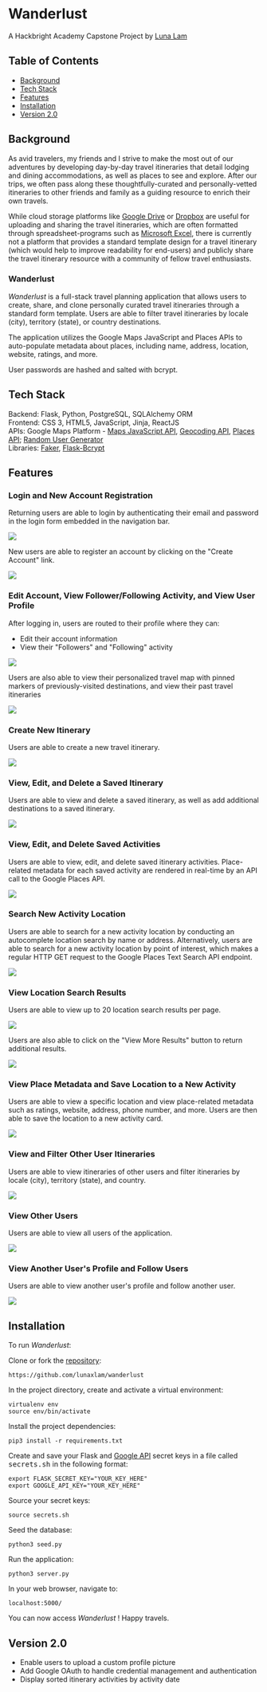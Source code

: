 # **Wanderlust**
A Hackbright Academy Capstone Project by [Luna Lam](https://github.com/lunaxlam)

## **Table of Contents**
* [Background](https://github.com/lunaxlam/wanderlust#background)
* [Tech Stack](https://github.com/lunaxlam/wanderlust#tech-stack) 
* [Features](https://github.com/lunaxlam/wanderlust#features)
* [Installation](https://github.com/lunaxlam/wanderlust#installation)
* [Version 2.0](https://github.com/lunaxlam/wanderlust#)


## **Background**
As avid travelers, my friends and I strive to make the most out of our adventures by developing day-by-day travel itineraries that detail lodging and dining accommodations, as well as places to see and explore. After our trips, we often pass along these thoughtfully-curated and personally-vetted itineraries to other friends and family as a guiding resource to enrich their own travels. 

While cloud storage platforms like [Google Drive](https://drive.google.com/) or [Dropbox](https://www.dropbox.com/) are useful for uploading and sharing the travel itineraries, which are often formatted through spreadsheet-programs such as [Microsoft Excel](https://www.microsoft.com/en-us/microsoft-365/excel), there is currently not a platform that provides a standard template design for a travel itinerary (which would help to improve readability for end-users) and publicly share the travel itinerary resource with a community of fellow travel enthusiasts. 

### Wanderlust
*Wanderlust* is a full-stack travel planning application that allows users to create, share, and clone personally curated travel itineraries through a standard form template. Users are able to filter travel itineraries by locale (city), territory (state), or country destinations.

The application utilizes the Google Maps JavaScript and Places APIs to auto-populate metadata about places, including name, address, location, website, ratings, and more. 

User passwords are hashed and salted with bcrypt.

## **Tech Stack**
Backend: Flask, Python, PostgreSQL, SQLAlchemy ORM<br />
Frontend: CSS 3, HTML5, JavaScript, Jinja, ReactJS<br/> 
APIs: Google Maps Platform - [Maps JavaScript API](https://developers.google.com/maps/documentation/javascript/), [Geocoding API](https://developers.google.com/maps/documentation/geocoding/overview), [Places API](https://developers.google.com/maps/documentation/places/web-service); [Random User Generator](https://randomuser.me/)<br />
Libraries: [Faker](https://faker.readthedocs.io/en/master/), [Flask-Bcrypt](https://flask-bcrypt.readthedocs.io/en/1.0.1/)

## **Features**
### Login and New Account Registration
Returning users are able to login by authenticating their email and password in the login form embedded in the navigation bar.

<img src="/static/images/sitenav/home.gif">

New users are able to register an account by clicking on the "Create Account" link.

<img src="/static/images/sitenav/createaccount.png">

### Edit Account, View Follower/Following Activity, and View User Profile
After logging in, users are routed to their profile where they can:
- Edit their account information
- View their "Followers" and "Following" activity

<img src="/static/images/sitenav/profile.png">

Users are also able to view their personalized travel map with pinned markers of previously-visited destinations, and view their past travel itineraries 

<img src="/static/images/sitenav/usermapitin.png">

### Create New Itinerary
Users are able to create a new travel itinerary.

<img src="/static/images/sitenav/createitinerary.png">

### View, Edit, and Delete a Saved Itinerary
Users are able to view and delete a saved itinerary, as well as add additional destinations to a saved itinerary.

<img src="/static/images/sitenav/itinerary.png">

### View, Edit, and Delete Saved Activities
Users are able to view, edit, and delete saved itinerary activities. Place-related metadata for each saved activity are rendered in real-time by an API call to the Google Places API. 

<img src="/static/images/sitenav/editactivity.png">

### Search New Activity Location
Users are able to search for a new activity location by conducting an autocomplete location search by name or address. Alternatively, users are able to search for a new activity location by point of interest, which makes a regular HTTP GET request to the Google Places Text Search API endpoint. 

<img src="/static/images/sitenav/addactivity.png">

### View Location Search Results
Users are able to view up to 20 location search results per page. 

<img src="/static/images/sitenav/searchresults.png">

Users are also able to click on the "View More Results" button to return additional results. 

<img src="/static/images/sitenav/viewmore.png">

### View Place Metadata and Save Location to a New Activity
Users are able to view a specific location and view place-related metadata such as ratings, website, address, phone number, and more. Users are then able to save the location to a new activity card.

<img src="/static/images/sitenav/place.png">

### View and Filter Other User Itineraries
Users are able to view itineraries of other users and filter itineraries by locale (city), territory (state), and country.

<img src="/static/images/sitenav/filter.png">

### View Other Users
Users are able to view all users of the application. 

<img src="/static/images/sitenav/community.png">

### View Another User's Profile and Follow Users
Users are able to view another user's profile and follow another user.

<img src="/static/images/sitenav/anotheruser.png">


## **Installation**
To run *Wanderlust*: <br />

Clone or fork the [repository](https://github.com/lunaxlam/wanderlust):

```
https://github.com/lunaxlam/wanderlust
```

In the project directory, create and activate a virtual environment:
```
virtualenv env
source env/bin/activate
```

Install the project dependencies:
```
pip3 install -r requirements.txt
```

Create and save your Flask and [Google API](https://developers.google.com/maps/get-started) secret keys in a file called <kbd>secrets.sh</kbd> in the following format:
```
export FLASK_SECRET_KEY="YOUR_KEY_HERE"
export GOOGLE_API_KEY="YOUR_KEY_HERE"
```

Source your secret keys:
```
source secrets.sh
```

Seed the database:
```
python3 seed.py
```

Run the application:
```
python3 server.py
```

In your web browser, navigate to:
```
localhost:5000/
```
You can now access *Wanderlust* ! Happy travels.

## **Version 2.0**
* Enable users to upload a custom profile picture
* Add Google OAuth to handle credential management and authentication
* Display sorted itinerary activities by activity date
